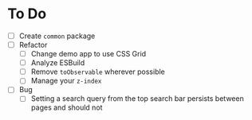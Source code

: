 # To Do

- [ ] Create `common` package
- [ ] Refactor
  - [ ] Change demo app to use CSS Grid
  - [ ] Analyze ESBuild
  - [ ] Remove `toObservable` wherever possible
  - [ ] Manage your `z-index`
- [ ] Bug
  - [ ] Setting a search query from the top search bar persists between pages and should not
